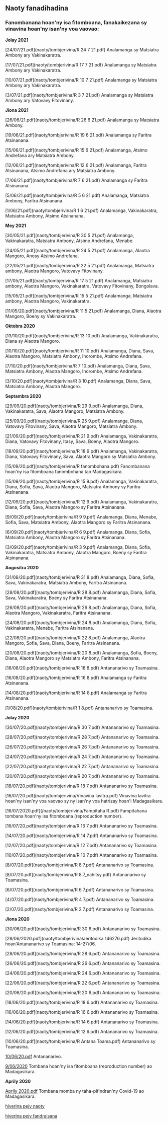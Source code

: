 ## Naoty fanadihadina 

### Fanombanana hoan'ny isa fitomboana, fanakaikezana sy vinavina hoan'ny isan'ny voa vaovao:

**Jolay 2021**

[24/07/21.pdf](naoty/tombjerivina/R 24 7 21.pdf) Analamanga sy Matsiatra Ambony ary Vakinakaratra.

[17/07/21.pdf](naoty/tombjerivina/R 17 7 21.pdf) Analamanga sy Matsiatra Ambony ary Vakinakaratra.

[10/07/21.pdf](naoty/tombjerivina/R 10 7 21.pdf) Analamanga sy Matsiatra Ambony ary Vakinakaratra.

[3/07/21.pdf](naoty/tombjerivina/R 3 7 21.pdf) Analamanga sy Matsiatra Ambony ary Vatovavy Fitovinany.

**Jiona 2021**

[26/06/21.pdf](naoty/tombjerivina/R 26 6 21.pdf) Analamanga sy Matsiatra Ambony.

[19/06/21.pdf](naoty/tombjerivina/R 19 6 21.pdf) Analamanga sy Faritra Atsinanana.

[15/06/21.pdf](naoty/tombjerivina/R 15 6 21.pdf) Analamanga, Atsimo Andrefana ary Matsiatra Ambony.

[12/06/21.pdf](naoty/tombjerivina/R 12 6 21.pdf) Analamanga, Faritra Atsinanana, Atsimo Andrefana ary Matsiatra Ambony.

[7/06/21.pdf](naoty/tombjerivina/R 7 6 21.pdf) Analamanga sy Faritra Atsinanana.

[5/06/21.pdf](naoty/tombjerivina/R 5 6 21.pdf) Analamanga, Matsiatra Ambony, Faritra Atsinanana.

[1/06/21.pdf](naoty/tombjerivina/R 1 6 21.pdf) Analamanga, Vakinakaratra, Matsiatra Ambony, Atsimo Atsinanana.

**Mey 2021**

[30/05/21.pdf](naoty/tombjerivina/R 30 5 21.pdf) Analamanga, Vakinakaratra, Matsiatra Ambony, Atsimo Andrefana, Menabe.

[24/05/21.pdf](naoty/tombjerivina/R 24 5 21.pdf) Analamanga, Alaotra Mangoro, Anosy Atsimo Andrefana.

[22/05/21.pdf](naoty/tombjerivina/R 22 5 21.pdf) Analamanga, Matsiatra ambony, Alaotra Mangoro, Vatovavy Fitovinany.

[17/05/21.pdf](naoty/tombjerivina/R 17 5 21.pdf) Analamanga, Matsiatra ambony, Alaotra Mangoro, Vakinakaratra, Vatovavy Fitovinany, Bongolava.

[15/05/21.pdf](naoty/tombjerivina/R 15 5 21.pdf) Analamanga, Matsiatra ambony, Alaotra Mangoro, Vakinakaratra.

[11/05/20.pdf](naoty/tombjerivina/R 11 5 21.pdf) Analamanga, Diana, Alaotra Mangoro, Boeny sy Vakinakaratra.



**Oktobra 2020**

[13/10/20.pdf](naoty/tombjerivina/R 13 10.pdf) Analamanga, Vakinakaratra, Diana sy Alaotra Mangoro.

[10/10/20.pdf](naoty/tombjerivina/R 11 10.pdf)  Analamanga, Diana, Sava, Alaotra Mangoro, Matsiatra Ambony, Ihorombe, Atsimo Andrefana.

[7/10/20.pdf](naoty/tombjerivina/R 7 10.pdf) Analamanga, Diana, Sava, Matsiatra Ambony, Alaotra Mangoro, Ihorombe, Atsimo Andrefana.

[3/10/20.pdf](naoty/tombjerivina/R 3 10.pdf) Analamanga, Diana, Sava, Matsiatra Ambony, Alaotra Mangoro.

**Septambra 2020**

[29/09/20.pdf](naoty/tombjerivina/R 29 9.pdf) Analamanga, Diana, Vakinakaratra, Sava, Alaotra Mangoro, Matsiatra Ambony.

[25/09/20.pdf](naoty/tombjerivina/R 25 9.pdf) Analamanga, Diana, Vatovavy Fitovinany, Sava, Alaotra Mangoro, Matsiatra Ambony.

[21/09/20.pdf](naoty/tombjerivina/R 21 9.pdf) Analamanga, Vakinakaratra, Diana, Vatovavy Fitovinany, Itasy, Sava, Boeny, Alaotra Mangoro.

[18/09/20.pdf](naoty/tombjerivina/R 18 9.pdf) Analamanga, Vakinakaratra, Diana, Vatovavy Fitovinany, Sava, Alaotra Mangoro sy Matsiatra Ambony.

[15/09/20.pdf](naoty/tombjerivina/R fanombohana.pdf) Fanombanana hoan'ny isa fitomboana fanombohana tao Madagasikara.

[15/09/20.pdf](naoty/tombjerivina/R 15 9.pdf) Analamanga, Vakinakaratra, Diana, Sofia, Sava, Alaotra Mangoro, Matsiatra Ambony sy Faritra Atsinanana.

[12/09/20.pdf](naoty/tombjerivina/R 12 9.pdf)  Analamanga, Vakinakaratra, Diana, Sofia, Sava, Alaotra Mangoro sy Faritra Atsinanana.

[9/09/20.pdf](naoty/tombjerivina/R 9 9.pdf) Analamanga, Diana, Menabe, Sofia, Sava, Matsiatra Ambony, Alaotra Mangoro sy Faritra Atsinanana.

[6/09/20.pdf](naoty/tombjerivina/R 6 9.pdf) Analamanga, Diana, Sofia, Matsiatra Ambony, Alaotra Mangoro sy Faritra Atsinanana.

[3/09/20.pdf](naoty/tombjerivina/R 3 9.pdf)  Analamanga, Diana, Sofia, Vakinakaratra, Matsiatra Ambony, Alaotra Mangoro, Boeny sy Faritra Atsinanana.

**Aogositra 2020**

[31/08/20.pdf](naoty/tombjerivina/R 31 8.pdf) Analamanga, Diana, Sofia, Sava, Vakinakaratra,  Matsiatra Ambony, Faritra Atsinanana.

[28/08/20.pdf](naoty/tombjerivina/R 28 8.pdf) Analamanga, Diana, Sofia, Sava, Vakinakaratra, Boeny sy Faritra Atsinanana.

[26/08/20.pdf](naoty/tombjerivina/R 26 8.pdf) Analamanga, Diana, Sofia, Alaotra Mangoro, Vakinakaratra, Faritra Atsinanana.

[24/08/20.pdf](naoty/tombjerivina/R 24 8.pdf) Analamanga, Diana, Sofia, Vakinakaratra, Menabe, Faritra Atsinanana.

[22/08/20.pdf](naoty/tombjerivina/R 22 8.pdf) Analamanga, Alaotra Mangoro, Sofia, Sava, Diana, Boeny, Faritra Atsinanana.

[20/08/20.pdf](naoty/tombjerivina/R 20 8.pdf) Analamanga, Sofia, Boeny, Diana, Alaotra Mangoro sy Matsiatra Ambony, Faritra Atsinanana.

[18/08/20.pdf](naoty/tombjerivina/R 18 8.pdf) Antananarivo sy Toamasina.

[16/08/20.pdf](naoty/tombjerivina/R 16 8.pdf) Analamanga sy Faritra Atsinanana.

[14/08/20.pdf](naoty/tombjerivina/R 14 8.pdf) Analamanga sy Faritra Atsinanana.

[1/08/20.pdf](naoty/tombjerivina/R 1 8.pdf) Antananarivo sy Toamasina.


**Jolay 2020**

[30/07/20.pdf](naoty/tombjerivina/R 30 7.pdf) Antananarivo sy Toamasina.

[28/07/20.pdf](naoty/tombjerivina/R 28 7.pdf) Antananarivo sy Toamasina.

[26/07/20.pdf](naoty/tombjerivina/R 26 7.pdf) Antananarivo sy Toamasina.

[24/07/20.pdf](naoty/tombjerivina/R 24 7.pdf)  Antananarivo sy Toamasina.

[22/07/20.pdf](naoty/tombjerivina/R 22 7.pdf)  Antananarivo sy Toamasina.

[20/07/20.pdf](naoty/tombjerivina/R 20 7.pdf) Antananarivo sy Toamasina.

[18/07/20.pdf](naoty/tombjerivina/R 18 7.pdf) Antananarivo sy Toamasina.

[16/07/20.pdf](naoty/tombjerivina/Vinavina lavitra.pdf) Vinavina lavitra hoan'ny isan'ny voa vaovao sy ny isan'ny voa hatrizay hoan'i Madagasikara.

[16/07/2020.pdf](/naoty/tombjerivina/Fampitaha R.pdf) Fampitahana tombana hoan'ny isa fitomboana (reproduction number). 

[16/07/20.pdf](naoty/tombjerivina/R 16 7.pdf) Antananarivo sy Toamasina.

[14/07/20.pdf](naoty/tombjerivina/R 14 7.pdf) Antananarivo sy Toamasina.

[12/07/20.pdf](naoty/tombjerivina/R 12 7.pdf)  Antananarivo sy Toamasina.

[10/07/20.pdf](naoty/tombjerivina/R 10 7.pdf) Antananarivo sy Toamasina.

[8/07/20.pdf](naoty/tombjerivina/R 8 7.pdf) Antananarivo sy Toamasina.

[8/07/20.pdf](naoty/tombjerivina/R 8 7_nahitsy.pdf) Antananarivo sy Toamasina.

[6/07/20.pdf](naoty/tombjerivina/R 6 7.pdf) Antananarivo sy Toamasina.

[4/07/20.pdf](naoty/tombjerivina/R 4 7.pdf) Antananarivo sy Toamasina.

[2/07/20.pdf](naoty/tombjerivina/R 2 7.pdf)  Antananarivo sy Toamasina.


**Jiona 2020**

[30/06/20.pdf](naoty/tombjerivina/R 30 6.pdf) Antananarivo sy Toamasina.

[28/06/2020.pdf](naoty/tombjerivina/Jeritodika 146276.pdf) Jeritodika hoan'Antananarivo sy Toamasina: 14-27/06.

[28/06/20.pdf](naoty/tombjerivina/R 28 6.pdf) Antananarivo sy Toamasina.

[26/06/20.pdf](naoty/tombjerivina/R 26 6.pdf) Antananarivo sy Toamasina.

[24/06/20.pdf](naoty/tombjerivina/R 24 6.pdf) Antananarivo sy Toamasina.

[22/06/20.pdf](naoty/tombjerivina/R 22 6.pdf) Antananarivo sy Toamasina.

[20/06/20.pdf](naoty/tombjerivina/R 20 6.pdf) Antananarivo sy Toamasina.

[18/06/20.pdf](naoty/tombjerivina/R 18 6.pdf) Antananarivo sy Toamasina.

[16/06/20.pdf](naoty/tombjerivina/R 16 6.pdf) Antananarivo sy Toamasina.

[14/06/20.pdf](naoty/tombjerivina/R 14 6.pdf) Antananarivo sy Toamasina.

[12/06/20.pdf](naoty/tombjerivina/R 12 6.pdf)  Antananarivo sy Toamasina.

[10/06/20.pdf](naoty/tombjerivina/R Antana Toama.pdf) Antananarivo sy Toamasina.

[10/06/20.pdf](naoty/tombjerivina/Rantana.pdf) Antananarivo.

[9/06/2020](naoty/tombjerivina/Famantarana.pdf) Tombana hoan'ny isa fitomboana (reproduction number) ao Madagasikara.

**Aprily 2020**

[Aprily 2020.pdf](naoty/tombjerivina/cov%20mdg.pdf) Tombana momba ny taha-pifindran'ny Covid-19 ao Madagasikara.

[hiverina pejy naoty](./pejynaoty.md)

[hiverina pejy fandraisana](./) 
